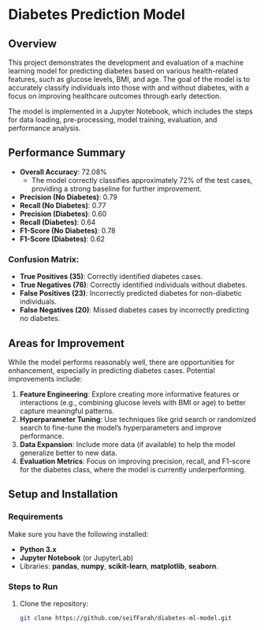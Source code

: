 # Diabetes Prediction Model

## Overview
This project demonstrates the development and evaluation of a machine learning model for predicting diabetes based on various health-related features, such as glucose levels, BMI, and age. The goal of the model is to accurately classify individuals into those with and without diabetes, with a focus on improving healthcare outcomes through early detection.

The model is implemented in a Jupyter Notebook, which includes the steps for data loading, pre-processing, model training, evaluation, and performance analysis.

## Performance Summary
- **Overall Accuracy**: 72.08%
  - The model correctly classifies approximately 72% of the test cases, providing a strong baseline for further improvement.
- **Precision (No Diabetes)**: 0.79
- **Recall (No Diabetes)**: 0.77
- **Precision (Diabetes)**: 0.60
- **Recall (Diabetes)**: 0.64
- **F1-Score (No Diabetes)**: 0.78
- **F1-Score (Diabetes)**: 0.62

### Confusion Matrix:
- **True Positives (35)**: Correctly identified diabetes cases.
- **True Negatives (76)**: Correctly identified individuals without diabetes.
- **False Positives (23)**: Incorrectly predicted diabetes for non-diabetic individuals.
- **False Negatives (20)**: Missed diabetes cases by incorrectly predicting no diabetes.

## Areas for Improvement
While the model performs reasonably well, there are opportunities for enhancement, especially in predicting diabetes cases. Potential improvements include:
1. **Feature Engineering**: Explore creating more informative features or interactions (e.g., combining glucose levels with BMI or age) to better capture meaningful patterns.
2. **Hyperparameter Tuning**: Use techniques like grid search or randomized search to fine-tune the model’s hyperparameters and improve performance.
3. **Data Expansion**: Include more data (if available) to help the model generalize better to new data.
4. **Evaluation Metrics**: Focus on improving precision, recall, and F1-score for the diabetes class, where the model is currently underperforming.

## Setup and Installation
### Requirements
Make sure you have the following installed:
- **Python 3.x**
- **Jupyter Notebook** (or JupyterLab)
- Libraries: **pandas**, **numpy**, **scikit-learn**, **matplotlib**, **seaborn**.

### Steps to Run
1. Clone the repository:
   ```bash
   git clone https://github.com/seifFarah/diabetes-ml-model.git
